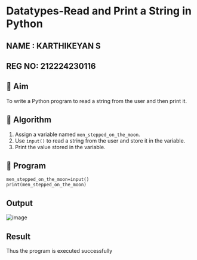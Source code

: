 # Datatypes-Read and Print a String in Python
## NAME : KARTHIKEYAN S
## REG NO: 212224230116

## 🎯 Aim
To write a Python program to read a string from the user and then print it.

## 🧠 Algorithm
1. Assign a variable named `men_stepped_on_the_moon`.
2. Use `input()` to read a string from the user and store it in the variable.
3. Print the value stored in the variable.

## 🧾 Program
```
men_stepped_on_the_moon=input()
print(men_stepped_on_the_moon)
```
## Output
![image](https://github.com/user-attachments/assets/c789a9f2-3038-471c-b18e-eb5168789256)

## Result
Thus the program is executed successfully
